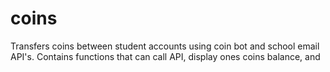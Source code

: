 # coins
Transfers coins between student accounts using coin bot and school email API's.
Contains functions that can call API, display ones coins balance, and  
